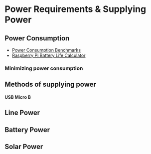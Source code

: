 # Power Requirements & Supplying Power

## Power Consumption

* [Power Consumption Benchmarks](https://www.pidramble.com/wiki/benchmarks/power-consumption)
* [Raspberry Pi Battery Life Calculator](https://spellfoundry.com/raspberry-pi-battery-runtime-calculator/)

### Minimizing power consumption

## Methods of supplying power

#### USB Micro B 

## Line Power

## Battery Power

## Solar Power
